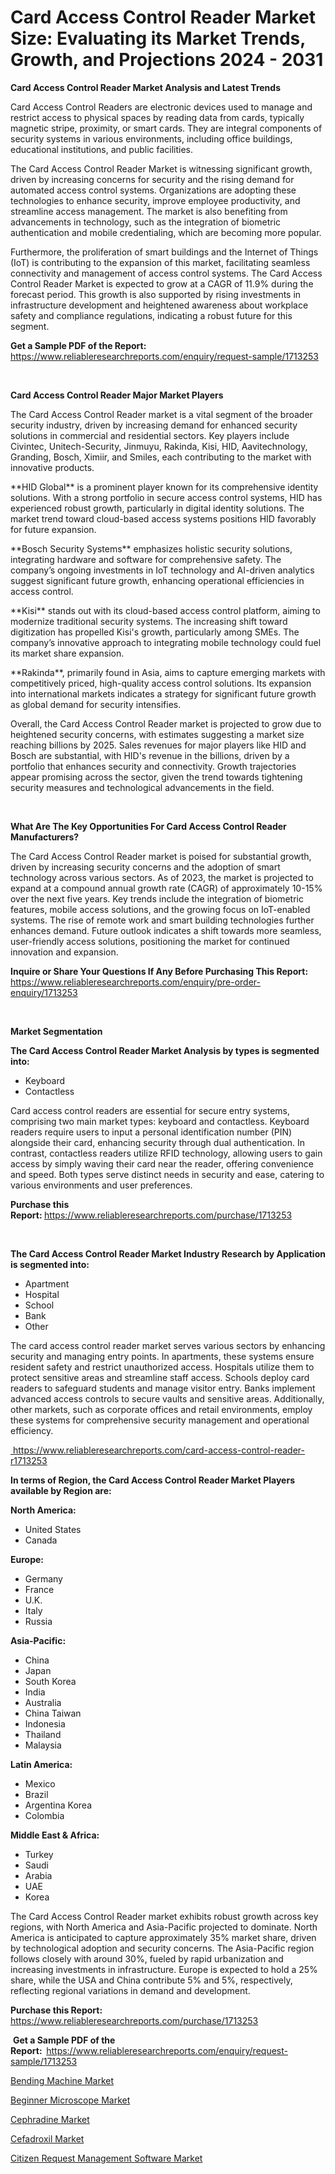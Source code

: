 <p><h1>Card Access Control Reader Market Size: Evaluating its Market Trends, Growth, and Projections 2024 - 2031</h1></p><p><strong>Card Access Control Reader Market Analysis and Latest Trends</strong></p>
<p><p>Card Access Control Readers are electronic devices used to manage and restrict access to physical spaces by reading data from cards, typically magnetic stripe, proximity, or smart cards. They are integral components of security systems in various environments, including office buildings, educational institutions, and public facilities.</p><p>The Card Access Control Reader Market is witnessing significant growth, driven by increasing concerns for security and the rising demand for automated access control systems. Organizations are adopting these technologies to enhance security, improve employee productivity, and streamline access management. The market is also benefiting from advancements in technology, such as the integration of biometric authentication and mobile credentialing, which are becoming more popular.</p><p>Furthermore, the proliferation of smart buildings and the Internet of Things (IoT) is contributing to the expansion of this market, facilitating seamless connectivity and management of access control systems. The Card Access Control Reader Market is expected to grow at a CAGR of 11.9% during the forecast period. This growth is also supported by rising investments in infrastructure development and heightened awareness about workplace safety and compliance regulations, indicating a robust future for this segment.</p></p>
<p><strong>Get a Sample PDF of the Report:&nbsp;</strong> <a href="https://www.reliableresearchreports.com/enquiry/request-sample/1713253?utm_campaign=112&utm_medium=2&utm_source=Github&utm_content=ia&utm_term=22102024&utm_id=card-access-control-reader">https://www.reliableresearchreports.com/enquiry/request-sample/1713253</a></p>
<p>&nbsp;</p>
<p><strong>Card Access Control Reader Major Market Players</strong></p>
<p><p>The Card Access Control Reader market is a vital segment of the broader security industry, driven by increasing demand for enhanced security solutions in commercial and residential sectors. Key players include Civintec, Unitech-Security, Jinmuyu, Rakinda, Kisi, HID, Aavitechnology, Granding, Bosch, Ximiir, and Smiles, each contributing to the market with innovative products.</p><p>**HID Global** is a prominent player known for its comprehensive identity solutions. With a strong portfolio in secure access control systems, HID has experienced robust growth, particularly in digital identity solutions. The market trend toward cloud-based access systems positions HID favorably for future expansion.</p><p>**Bosch Security Systems** emphasizes holistic security solutions, integrating hardware and software for comprehensive safety. The company’s ongoing investments in IoT technology and AI-driven analytics suggest significant future growth, enhancing operational efficiencies in access control.</p><p>**Kisi** stands out with its cloud-based access control platform, aiming to modernize traditional security systems. The increasing shift toward digitization has propelled Kisi's growth, particularly among SMEs. The company’s innovative approach to integrating mobile technology could fuel its market share expansion.</p><p>**Rakinda**, primarily found in Asia, aims to capture emerging markets with competitively priced, high-quality access control solutions. Its expansion into international markets indicates a strategy for significant future growth as global demand for security intensifies.</p><p>Overall, the Card Access Control Reader market is projected to grow due to heightened security concerns, with estimates suggesting a market size reaching billions by 2025. Sales revenues for major players like HID and Bosch are substantial, with HID's revenue in the billions, driven by a portfolio that enhances security and connectivity. Growth trajectories appear promising across the sector, given the trend towards tightening security measures and technological advancements in the field.</p></p>
<p>&nbsp;</p>
<p><strong>What Are The Key Opportunities For Card Access Control Reader Manufacturers?</strong></p>
<p><p>The Card Access Control Reader market is poised for substantial growth, driven by increasing security concerns and the adoption of smart technology across various sectors. As of 2023, the market is projected to expand at a compound annual growth rate (CAGR) of approximately 10-15% over the next five years. Key trends include the integration of biometric features, mobile access solutions, and the growing focus on IoT-enabled systems. The rise of remote work and smart building technologies further enhances demand. Future outlook indicates a shift towards more seamless, user-friendly access solutions, positioning the market for continued innovation and expansion.</p></p>
<p><strong>Inquire or Share Your Questions If Any Before Purchasing This Report:</strong> <a href="https://www.reliableresearchreports.com/enquiry/pre-order-enquiry/1713253?utm_campaign=112&utm_medium=2&utm_source=Github&utm_content=ia&utm_term=22102024&utm_id=card-access-control-reader">https://www.reliableresearchreports.com/enquiry/pre-order-enquiry/1713253</a></p>
<p>&nbsp;</p>
<p><strong>Market Segmentation</strong></p>
<p><strong>The Card Access Control Reader Market Analysis by types is segmented into:</strong></p>
<p><ul><li>Keyboard</li><li>Contactless</li></ul></p>
<p><p>Card access control readers are essential for secure entry systems, comprising two main market types: keyboard and contactless. Keyboard readers require users to input a personal identification number (PIN) alongside their card, enhancing security through dual authentication. In contrast, contactless readers utilize RFID technology, allowing users to gain access by simply waving their card near the reader, offering convenience and speed. Both types serve distinct needs in security and ease, catering to various environments and user preferences.</p></p>
<p><strong>Purchase this Report:&nbsp;</strong><a href="https://www.reliableresearchreports.com/purchase/1713253?utm_campaign=112&utm_medium=2&utm_source=Github&utm_content=ia&utm_term=22102024&utm_id=card-access-control-reader">https://www.reliableresearchreports.com/purchase/1713253</a></p>
<p>&nbsp;</p>
<p><strong>The Card Access Control Reader Market Industry Research by Application is segmented into:</strong></p>
<p><ul><li>Apartment</li><li>Hospital</li><li>School</li><li>Bank</li><li>Other</li></ul></p>
<p><p>The card access control reader market serves various sectors by enhancing security and managing entry points. In apartments, these systems ensure resident safety and restrict unauthorized access. Hospitals utilize them to protect sensitive areas and streamline staff access. Schools deploy card readers to safeguard students and manage visitor entry. Banks implement advanced access controls to secure vaults and sensitive areas. Additionally, other markets, such as corporate offices and retail environments, employ these systems for comprehensive security management and operational efficiency.</p></p>
<p><a href="https://www.reliableresearchreports.com/card-access-control-reader-r1713253?utm_campaign=112&utm_medium=2&utm_source=Github&utm_content=ia&utm_term=22102024&utm_id=card-access-control-reader">&nbsp;https://www.reliableresearchreports.com/card-access-control-reader-r1713253</a></p>
<p><strong>In terms of Region, the Card Access Control Reader Market Players available by Region are:</strong></p>
<p>
    <p> <strong> North America: </strong>
        <ul>
            <li>United States</li>
            <li>Canada</li>
        </ul>
        </p> 
    <p> <strong> Europe: </strong>
        <ul>
            <li>Germany</li>
            <li>France</li>
            <li>U.K.</li>
            <li>Italy</li>
            <li>Russia</li>
        </ul>
        </p> 
    <p> <strong> Asia-Pacific: </strong>
        <ul>
            <li>China</li>
            <li>Japan</li>
            <li>South Korea</li>
            <li>India</li>
            <li>Australia</li>
            <li>China Taiwan</li>
            <li>Indonesia</li>
            <li>Thailand</li>
            <li>Malaysia</li>
        </ul>
        </p> 
    <p> <strong> Latin America: </strong>
        <ul>
            <li>Mexico</li>
            <li>Brazil</li>
            <li>Argentina Korea</li>
            <li>Colombia</li>
        </ul>
        </p> 
    <p> <strong> Middle East & Africa: </strong>
        <ul>
            <li>Turkey</li>
            <li>Saudi</li>
            <li>Arabia</li>
            <li>UAE</li>
            <li>Korea</li>
        </ul>
    </p>
    </p>
<p><p>The Card Access Control Reader market exhibits robust growth across key regions, with North America and Asia-Pacific projected to dominate. North America is anticipated to capture approximately 35% market share, driven by technological adoption and security concerns. The Asia-Pacific region follows closely with around 30%, fueled by rapid urbanization and increasing investments in infrastructure. Europe is expected to hold a 25% share, while the USA and China contribute 5% and 5%, respectively, reflecting regional variations in demand and development.</p></p>
<p><strong>Purchase this Report: </strong><a href="https://www.reliableresearchreports.com/purchase/1713253?utm_campaign=112&utm_medium=2&utm_source=Github&utm_content=ia&utm_term=22102024&utm_id=card-access-control-reader">https://www.reliableresearchreports.com/purchase/1713253</a></p>
<p>&nbsp;<strong>Get a Sample PDF of the Report:&nbsp;&nbsp;</strong><a href="https://www.reliableresearchreports.com/enquiry/request-sample/1713253?utm_campaign=112&utm_medium=2&utm_source=Github&utm_content=ia&utm_term=22102024&utm_id=card-access-control-reader">https://www.reliableresearchreports.com/enquiry/request-sample/1713253</a></p>
<p><strong></strong></p>
<p><p><a href="https://issuu.com/reportprime-2/docs/bending-machine-market-size-2030.pp_a92ae3dbcde69d?utm_campaign=112&utm_medium=2&utm_source=Github&utm_content=ia&utm_term=22102024&utm_id=card-access-control-reader">Bending Machine Market</a></p><p><a href="https://issuu.com/reportprime-2/docs/beginner-microscope-market-size-203_4658c604f2f93b?utm_campaign=112&utm_medium=2&utm_source=Github&utm_content=ia&utm_term=22102024&utm_id=card-access-control-reader">Beginner Microscope Market</a></p><p><a href="https://www.linkedin.com/pulse/deep-dive-cephradine-market-itstrends-segmentation-competitive-cn4ge?utm_campaign=112&utm_medium=2&utm_source=Github&utm_content=ia&utm_term=22102024&utm_id=card-access-control-reader">Cephradine Market</a></p><p><a href="https://www.linkedin.com/pulse/global-perspectives-cefadroxil-market-trends-forecast-2024--gkrpc?utm_campaign=112&utm_medium=2&utm_source=Github&utm_content=ia&utm_term=22102024&utm_id=card-access-control-reader">Cefadroxil Market</a></p><p><a href="https://github.com/inouyeaowaugh3/Market-Research-Report-List-1/blob/main/citizen-request-management-software-market.md?utm_campaign=112&utm_medium=2&utm_source=Github&utm_content=ia&utm_term=22102024&utm_id=card-access-control-reader">Citizen Request Management Software Market</a></p></p>